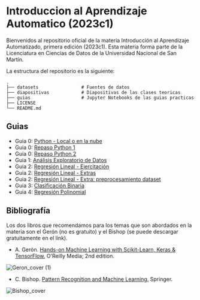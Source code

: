 # Introduccion al Aprendizaje Automatico (2023c1)

Bienvenidos al repositorio oficial de la materia Introducción al Aprendizaje Automatizado, primera edición (2023c1). Esta materia forma parte de la Licenciatura en Ciencias de Datos de la Universidad Nacional de San Martín. 

La estructura del repositorio es la siguiente:

    .
    ├── datasets                # Fuentes de datos
    ├── diapositivas            # Diapositivas de las clases teoricas
    ├── guias                   # Jupyter Notebooks de las guias practicas
    ├── LICENSE
    └── README.md

## Guias
- Guia 0: [Python - Local o en la nube](https://github.com/LCD-UNSAM/iaa2023c1/blob/main/guias/IAA_Guia_0_Python.pdf)
- Guia 0: [Repaso Python 1](https://github.com/LCD-UNSAM/iaa2023c1/blob/main/guias/IAA_Guia_0_Repaso_Python_1.ipynb)
- Guia 0: [Repaso Python 2](https://github.com/LCD-UNSAM/iaa2023c1/blob/main/guias/IAA_Guia_0_Repaso_Python_2.ipynb)
- Guia 1: [Análisis Exploratorio de Datos](https://github.com/LCD-UNSAM/iaa2023c1/blob/main/guias/IAA_Guia_1_EDA.ipynb)
- Guia 2: [Regresión Lineal - Ejercitación](https://github.com/LCD-UNSAM/iaa2023c1/blob/main/guias/IAA_Guia_2_RegresionLineal_Ejercitacion.ipynb)
- Guia 2: [Regresión Lineal - Extras](https://github.com/LCD-UNSAM/iaa2023c1/blob/main/guias/IAA_Guia_2_RegresionLineal_Extras.ipynb)
- Guia 2: [Regresión Lineal - Extra: preprocesamiento dataset](https://github.com/LCD-UNSAM/iaa2023c1/blob/main/guias/IAA_Guia_2_PrePro_Dataset.ipynb)
- Guia 3: [Clasificación Binaria](https://github.com/LCD-UNSAM/iaa2023c1/blob/main/guias/IAA_Guia_3_ClasificacionBinaria.ipynb)
- Guia 4: [Regresión Polinomial](https://github.com/LCD-UNSAM/iaa2023c1/blob/main/guias/IAA_Guia_4_RegresionPolinomica.ipynb)

## Bibliografía 

Los dos libros que recomendamos para los temas que son abordados en la materia son el Gerón (no es gratuito) y el Bishop (se puede descargar gratuitamente en el link). 

- A. Gerón. [Hands-on Machine Learning with Scikit-Learn, Keras & TensorFlow.](https://www.amazon.com/Aur%C3%A9lien-G%C3%A9ron/dp/1492032646) O'Reilly Media; 2nd edition.

![Geron_cover (1)](https://user-images.githubusercontent.com/69168014/227304662-874ca971-9e0b-4bcb-bc04-e01470214ef5.png)

- C. Bishop. [Pattern Recognition and Machine Learning.](https://www.microsoft.com/en-us/research/publication/pattern-recognition-machine-learning/) Springer.

![Bishop_cover](https://user-images.githubusercontent.com/69168014/227303803-b4f281bd-57f2-449c-a9de-dc26d6b705f1.png)
